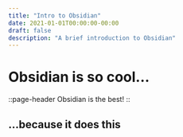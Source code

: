 ```yaml
---
title: "Intro to Obsidian"
date: 2021-01-01T00:00:00-00:00
draft: false
description: "A brief introduction to Obsidian"
---
```


# Obsidian is so cool…

::page-header
Obsidian is the best!
::

## …because it does this


